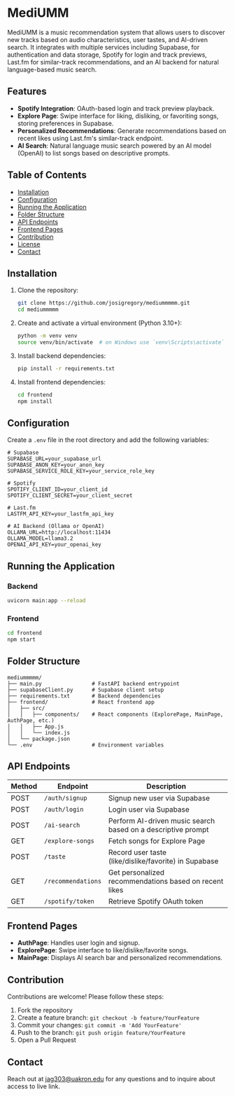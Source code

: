# MediUMM

MediUMM is a music recommendation system that allows users to discover new tracks based on audio characteristics, user tastes, and AI-driven search. It integrates with multiple services including Supabase, for authentication and data storage, Spotify for login and track previews, Last.fm for similar-track recommendations, and an AI backend for natural language-based music search.

## Features

* **Spotify Integration**: OAuth-based login and track preview playback.
* **Explore Page**: Swipe interface for liking, disliking, or favoriting songs, storing preferences in Supabase.
* **Personalized Recommendations**: Generate recommendations based on recent likes using Last.fm's similar-track endpoint.
* **AI Search**: Natural language music search powered by an AI model (OpenAI) to list songs based on descriptive prompts.


## Table of Contents

* [Installation](#installation)
* [Configuration](#configuration)
* [Running the Application](#running-the-application)
* [Folder Structure](#folder-structure)
* [API Endpoints](#api-endpoints)
* [Frontend Pages](#frontend-pages)
* [Contribution](#contribution)
* [License](#license)
* [Contact](#contact)

## Installation

1. Clone the repository:

   ```bash
   git clone https://github.com/josigregory/mediummmmm.git
   cd mediummmmm
   ```
2. Create and activate a virtual environment (Python 3.10+):

   ```bash
   python -m venv venv
   source venv/bin/activate  # on Windows use `venv\Scripts\activate`
   ```
3. Install backend dependencies:

   ```bash
   pip install -r requirements.txt
   ```
4. Install frontend dependencies:

   ```bash
   cd frontend
   npm install
   ```

## Configuration

Create a `.env` file in the root directory and add the following variables:

```
# Supabase
SUPABASE_URL=your_supabase_url
SUPABASE_ANON_KEY=your_anon_key
SUPABASE_SERVICE_ROLE_KEY=your_service_role_key

# Spotify
SPOTIFY_CLIENT_ID=your_client_id
SPOTIFY_CLIENT_SECRET=your_client_secret

# Last.fm
LASTFM_API_KEY=your_lastfm_api_key

# AI Backend (Ollama or OpenAI)
OLLAMA_URL=http://localhost:11434
OLLAMA_MODEL=llama3.2
OPENAI_API_KEY=your_openai_key
```

## Running the Application

### Backend

```bash
uvicorn main:app --reload
```

### Frontend

```bash
cd frontend
npm start
```

## Folder Structure

```
mediummmmm/
├── main.py                # FastAPI backend entrypoint
├── supabaseClient.py      # Supabase client setup
├── requirements.txt       # Backend dependencies
├── frontend/              # React frontend app
│   ├── src/
│   │   ├── components/    # React components (ExplorePage, MainPage, AuthPage, etc.)
│   │   ├── App.js
│   │   └── index.js
│   └── package.json
└── .env                   # Environment variables
```

## API Endpoints

| Method | Endpoint           | Description                                                  |
| ------ | ------------------ | ------------------------------------------------------------ |
| POST   | `/auth/signup`     | Signup new user via Supabase                                 |
| POST   | `/auth/login`      | Login user via Supabase                                      |
| POST   | `/ai-search`       | Perform AI-driven music search based on a descriptive prompt |
| GET    | `/explore-songs`   | Fetch songs for Explore Page                                 |
| POST   | `/taste`           | Record user taste (like/dislike/favorite) in Supabase        |
| GET    | `/recommendations` | Get personalized recommendations based on recent likes       |
| GET    | `/spotify/token`   | Retrieve Spotify OAuth token                                 |

## Frontend Pages

* **AuthPage**: Handles user login and signup.
* **ExplorePage**: Swipe interface to like/dislike/favorite songs.
* **MainPage**: Displays AI search bar and personalized recommendations.

## Contribution

Contributions are welcome! Please follow these steps:

1. Fork the repository
2. Create a feature branch: `git checkout -b feature/YourFeature`
3. Commit your changes: `git commit -m 'Add YourFeature'`
4. Push to the branch: `git push origin feature/YourFeature`
5. Open a Pull Request

## Contact
Reach out at jag303@uakron.edu for any questions and to inquire about access to live link. 

